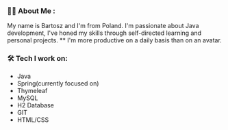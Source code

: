 ### :man_technologist: About Me :
My name is Bartosz and I'm from Poland. 
I'm passionate about Java development, I've honed my skills through self-directed learning and personal projects.
** I'm more productive on a daily basis than on an avatar.


### :hammer_and_wrench: Tech I work on:
* Java
* Spring(currently focused on)
* Thymeleaf
* MySQL
* H2 Database
* GIT
* HTML/CSS




